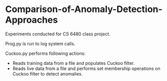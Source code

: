 # Comparison-of-Anomaly-Detection-Approaches
Experiments conducted for CS 6480 class project.

Prog.py is run to log system calls.

Cuckoo.py performs following actions:

  * Reads training data from a file and populates Cuckoo filter.
  * Reads live data from a file and performs set membership operations on Cuckoo filter to detect anomalies.
